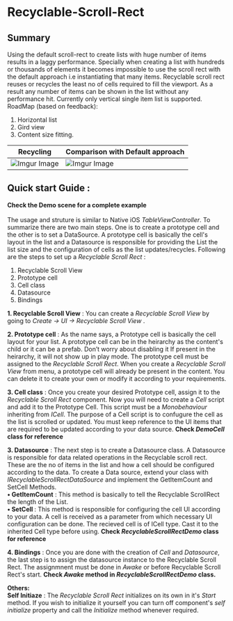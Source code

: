 # Recyclable-Scroll-Rect
 
 ## Summary

 Using the default scroll-rect to create lists with huge number of items results in a laggy performance.  Specially when creating a list with hundreds or thousands of elements it becomes impossible to use the scroll rect with the default approach i.e instantiating that many items. Recyclable scroll rect  reuses or recycles the least no of cells required to fill the viewport. As a result any number of items can be shown in the list without any performance hit. Currently only vertical single item list is supported. 
 RoadMap (based on feedback):
 1. Horizontal list
 2. Gird view
 3. Content size fitting.




| Recycling  | Comparison with Default approach |
| ------------- | ------------- |
| ![Imgur Image](https://imgur.com/8LaILL7.gif)  | ![Imgur Image](https://imgur.com/pm9AmBH.gif) |

## Quick start Guide :

 <b>Check the Demo scene for a complete example </b> <br><br>
 The usage and struture  is similar to Native iOS <i>TableViewController</i>. To summarize there are two main steps. One is to create a prototype cell and the other is to set a DataSource. A prototype cell is basically the cell's layout in the list and a Datasource is responsible for providing the List the list size and the configuration of cells as the list updates/recycles. Following are the steps to set up a <i>Recyclable Scroll Rect</i> :
 
1. Recyclable Scroll View
2. Prototype cell
3. Cell class
4. Datasource
5. Bindings


<b>1. Recyclable Scroll View</b> : You can create a <i>Recyclable Scroll View</i> by going to <i>Create -> UI -> Recyclable Scroll View</i> .

<b>2. Prototype cell</b>  :  As the name says, a Prototype cell is basically the cell layout for your list. A prototype cell can be in the heirarchy as the content's child or it can be a prefab. Don’t worry about disabling it If present in the heirarchy, it will not show up in play mode. The prototype cell must be assigned to the <i>Recyclable Scroll Rect</i>. When you create a <i>Recyclable Scroll View</i> from menu, a prototype cell will already be present in the content. You can delete it to create your own or modify it according to your requirements.

<b>3. Cell class</b>  :  Once you create your desired Prototype cell, assign it to the <i>Recyclable Scroll Rect</i> component. Now you will need to create a <i>Cell</i> script and add it to the Prototype Cell. This script must be a <i>Monobehaviour</i> inheriting from <i>ICell</i>. The purpose of a Cell script is to confugure the cell as the list is scrolled or updated. You must keep reference to the UI items that are required to be updated according to your data source.
<b>Check <i>DemoCell</i> class for reference</b>

<b> 3. Datasource</b>  : The next step is to create a Datasource class. A Datasource is responsible for data related operations in the Recyclable scroll rect. These are the no of items in the list and how a cell should be configured according to the data. To create a Data source, extend your class with <i>IRecyclableScrollRectDataSource</i> and implement the GetItemCount and  SetCell Methods. <br>
    <b>• GetItemCount</b>  : This method is basically to tell the Recyclable ScrollRect  the length of the List.  <br>
    <b>• SetCell </b>: This method is responsible for configuring the cell UI according to your data. A cell is received as a parameter from which necessary UI configuration can be done. The recieved cell is of ICell type. Cast it to the inherited Cell type before using. 
<b>Check <i>RecyclableScrollRectDemo</i> class for reference</b>
 
<b>  4. Bindings</b>  : Once you are done with the creation of <i>Cell</i> and <i>Datasource</i>, the last step is to assign the datasource instance to the Recyclable Scroll Rect. The assignmnent must be done in <i>Awake</i> or before  Recyclable Scroll Rect's start. <b>Check <i>Awake</i> method in <i>RecyclableScrollRectDemo</i> class. </b>
 
 
 <b> Others:</b> <br>
 <b>Self Initiaze</b> : The <i>Recyclable Scroll Rect</i> initializes on its own in it's <i>Start</i> method. If you wish to initialize it yourself you can turn off component's <i>self initialize</i> property and call the <i>Initialize</i> method whenever required.

